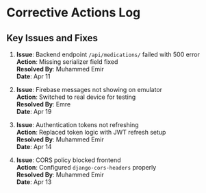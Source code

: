 # Corrective Actions Log

## Key Issues and Fixes

1. **Issue**: Backend endpoint `/api/medications/` failed with 500 error  
   **Action**: Missing serializer field fixed  
   **Resolved By**: Muhammed Emir  
   **Date**: Apr 11

2. **Issue**: Firebase messages not showing on emulator  
   **Action**: Switched to real device for testing  
   **Resolved By**: Emre  
   **Date**: Apr 19

3. **Issue**: Authentication tokens not refreshing  
   **Action**: Replaced token logic with JWT refresh setup  
   **Resolved By**: Muhammed Emir  
   **Date**: Apr 14

4. **Issue**: CORS policy blocked frontend  
   **Action**: Configured `django-cors-headers` properly  
   **Resolved By**: Muhammed Emir  
   **Date**: Apr 13
